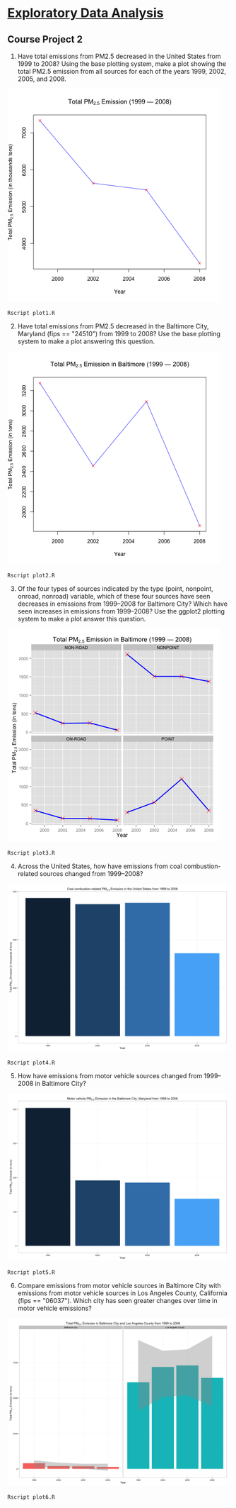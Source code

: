 # [Exploratory Data Analysis](https://class.coursera.org/exdata-032/)

## Course Project 2

1. Have total emissions from PM2.5 decreased in the United States from 1999 to 2008? Using the base plotting system, make a plot showing the total PM2.5 emission from all sources for each of the years 1999, 2002, 2005, and 2008.

![thumb](/exploratory-data-analysis/course-project-2/plot1.png?raw=true)

```shell
Rscript plot1.R
```

2. Have total emissions from PM2.5 decreased in the Baltimore City, Maryland (fips == "24510") from 1999 to 2008? Use the base plotting system to make a plot answering this question.

![thumb](/exploratory-data-analysis/course-project-2/plot2.png?raw=true)

```shell
Rscript plot2.R
```

3. Of the four types of sources indicated by the type (point, nonpoint, onroad, nonroad) variable, which of these four sources have seen decreases in emissions from 1999–2008 for Baltimore City? Which have seen increases in emissions from 1999–2008? Use the ggplot2 plotting system to make a plot answer this question.

![thumb](/exploratory-data-analysis/course-project-2/plot3.png?raw=true)

```shell
Rscript plot3.R
```

4. Across the United States, how have emissions from coal combustion-related sources changed from 1999–2008?

![thumb](/exploratory-data-analysis/course-project-2/plot4.png?raw=true)

```shell
Rscript plot4.R
```

5. How have emissions from motor vehicle sources changed from 1999–2008 in Baltimore City?

![thumb](/exploratory-data-analysis/course-project-2/plot5.png?raw=true)

```shell
Rscript plot5.R
```

6. Compare emissions from motor vehicle sources in Baltimore City with emissions from motor vehicle sources in Los Angeles County, California (fips == "06037"). Which city has seen greater changes over time in motor vehicle emissions?

![thumb](/exploratory-data-analysis/course-project-2/plot6.png?raw=true)

```shell
Rscript plot6.R
```
